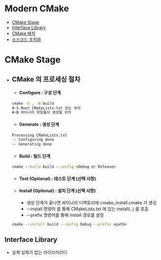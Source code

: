 # Modern CMake

- [CMake Stage](#CMAKE-STAGE)
- [Interface Library](#Interface-Library)
- [CMake 배치](#cmake-배치)
- [소스코드 조직화](#소스코드-조직화)


# CMake Stage

* ## CMake 의 프로세싱 절차
    - #### Configure         : 구성 단계
    ```cmd
    cmake -S . -B build
    #-S Root CMakeLists.txt 있는 위치
    #-B 바이너리 파일들이 생성될 위치
    ```
    - #### Generate          : 생성 단계
    ```cmd
    Processing CMakeLists.txt
    -- Configuring done
    -- Generating done
    ```
    - #### Build             : 빌드 단계
    ```cmd
    cmake --build build --config <Debug or Release>
    ```
    - #### Test (Optional)              : 테스트 단계 (선택 사항)

    - #### Install (Optional)           : 설치 단계 (선택 사항) 
         - 생성 단계가 끝나면 바이너리 디렉토리에 cmake_install.cmake 가 생성
         - --install 명령어 를 통해 CMakeLists.txt 에 있는 install(..) 를 호출
         - --prefix 명령어를 통해 install 경로를 설정
    ```cmd
    cmake --install build --config Debug --prefix <path>
    ```


## Interface Library

* 실제 실체가 없는 라이브러리다